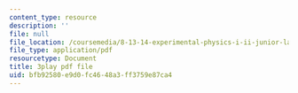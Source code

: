 ```yaml
---
content_type: resource
description: ''
file: null
file_location: /coursemedia/8-13-14-experimental-physics-i-ii-junior-lab-fall-2016-spring-2017/bfb92580e9d0fc4648a3ff3759e87ca4_2881441.pdf
file_type: application/pdf
resourcetype: Document
title: 3play pdf file
uid: bfb92580-e9d0-fc46-48a3-ff3759e87ca4
---
```

